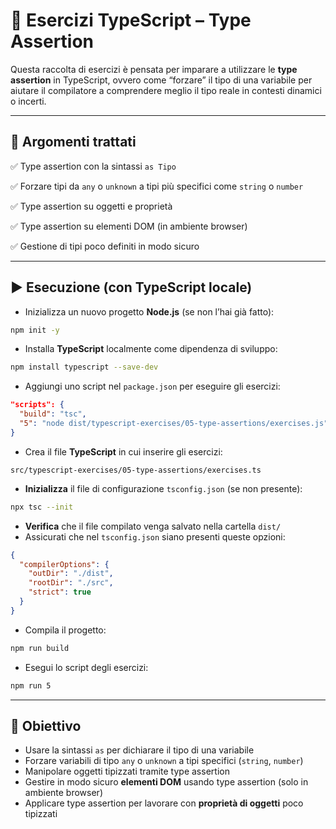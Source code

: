# 📘 Esercizi TypeScript – Type Assertion

Questa raccolta di esercizi è pensata per imparare a utilizzare le **type assertion** in TypeScript, ovvero come “forzare” il tipo di una variabile per aiutare il compilatore a comprendere meglio il tipo reale in contesti dinamici o incerti.

---

## 🧠 Argomenti trattati

✅ Type assertion con la sintassi `as Tipo`

✅ Forzare tipi da `any` o `unknown` a tipi più specifici come `string` o `number`

✅ Type assertion su oggetti e proprietà

✅ Type assertion su elementi DOM (in ambiente browser)

✅ Gestione di tipi poco definiti in modo sicuro

---

## ▶️ Esecuzione (con TypeScript locale)

* Inizializza un nuovo progetto **Node.js** (se non l’hai già fatto):

```bash
npm init -y
```

* Installa **TypeScript** localmente come dipendenza di sviluppo:

```bash
npm install typescript --save-dev
```

* Aggiungi uno script nel `package.json` per eseguire gli esercizi:

```json
"scripts": {
  "build": "tsc",
  "5": "node dist/typescript-exercises/05-type-assertions/exercises.js"
}
```

* Crea il file **TypeScript** in cui inserire gli esercizi:

```
src/typescript-exercises/05-type-assertions/exercises.ts
```

* **Inizializza** il file di configurazione `tsconfig.json` (se non presente):

```bash
npx tsc --init
```

* **Verifica** che il file compilato venga salvato nella cartella `dist/`
* Assicurati che nel `tsconfig.json` siano presenti queste opzioni:

```json
{
  "compilerOptions": {
    "outDir": "./dist",
    "rootDir": "./src",
    "strict": true
  }
}
```

* Compila il progetto:

```bash
npm run build
```

* Esegui lo script degli esercizi:

```bash
npm run 5
```

---

## 🎯 Obiettivo

* Usare la sintassi `as` per dichiarare il tipo di una variabile
* Forzare variabili di tipo `any` o `unknown` a tipi specifici (`string`, `number`)
* Manipolare oggetti tipizzati tramite type assertion
* Gestire in modo sicuro **elementi DOM** usando type assertion (solo in ambiente browser)
* Applicare type assertion per lavorare con **proprietà di oggetti** poco tipizzati